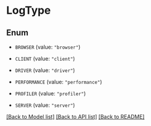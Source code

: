 # LogType

## Enum


* `BROWSER` (value: `"browser"`)

* `CLIENT` (value: `"client"`)

* `DRIVER` (value: `"driver"`)

* `PERFORMANCE` (value: `"performance"`)

* `PROFILER` (value: `"profiler"`)

* `SERVER` (value: `"server"`)


[[Back to Model list]](../README.md#documentation-for-models) [[Back to API list]](../README.md#documentation-for-api-endpoints) [[Back to README]](../README.md)


